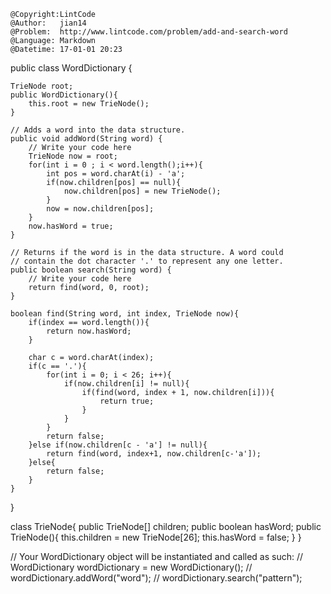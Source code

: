 ```
@Copyright:LintCode
@Author:   jian14
@Problem:  http://www.lintcode.com/problem/add-and-search-word
@Language: Markdown
@Datetime: 17-01-01 20:23
```

public class WordDictionary {
    
    TrieNode root;
    public WordDictionary(){
        this.root = new TrieNode();
    }

    // Adds a word into the data structure.
    public void addWord(String word) {
        // Write your code here
        TrieNode now = root;
        for(int i = 0 ; i < word.length();i++){
            int pos = word.charAt(i) - 'a';
            if(now.children[pos] == null){
                now.children[pos] = new TrieNode();
            }
            now = now.children[pos];
        }
        now.hasWord = true;
    }

    // Returns if the word is in the data structure. A word could
    // contain the dot character '.' to represent any one letter.
    public boolean search(String word) {
        // Write your code here
        return find(word, 0, root);
    }
    
    boolean find(String word, int index, TrieNode now){
        if(index == word.length()){
            return now.hasWord;
        }
        
        char c = word.charAt(index);
        if(c == '.'){
            for(int i = 0; i < 26; i++){
                if(now.children[i] != null){
                    if(find(word, index + 1, now.children[i])){
                        return true;
                    }
                }
            }
            return false;
        }else if(now.children[c - 'a'] != null){
            return find(word, index+1, now.children[c-'a']);
        }else{
            return false;
        }
    }
}

class TrieNode{
    public TrieNode[] children;
    public boolean hasWord;
    public TrieNode(){
        this.children = new TrieNode[26];
        this.hasWord = false;
    }
}

// Your WordDictionary object will be instantiated and called as such:
// WordDictionary wordDictionary = new WordDictionary();
// wordDictionary.addWord("word");
// wordDictionary.search("pattern");